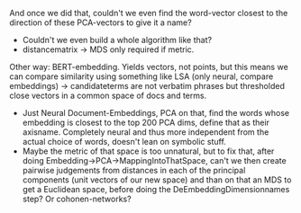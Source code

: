 
 And once we did that, couldn't we even find the word-vector closest to the direction of these PCA-vectors to give it a name?

* Couldn't we even build a whole algorithm like that? 
* distancematrix -> MDS only required if metric.

Other way: BERT-embedding. Yields vectors, not points, but this means we can compare similarity using something like LSA (only neural, compare embeddings) -> candidateterms are not verbatim phrases but thresholded close vectors in a common space of docs and terms. 
* Just Neural Document-Embeddings, PCA on that, find the words whose embedding is closest to the top 200 PCA dims, define that as their axisname. Completely neural and thus more independent from the actual choice of words, doesn't lean on symbolic stuff.
* Maybe the metric of that space is too unnatural, but to fix that, after doing Embedding->PCA->MappingIntoThatSpace, can't we then create pairwise judgements from distances in each of the principal components (unit vectors of our new space) and than on that an MDS to get a Euclidean space, before doing the DeEmbeddingDimensionnames step? Or cohonen-networks?
